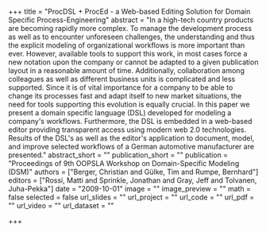 +++
title = "ProcDSL + ProcEd - a Web-based Editing Solution for Domain Specific Process-Engineering"
abstract = "In a high-tech country products are becoming rapidly more complex. To manage the development process as well as to encounter unforeseen challenges, the understanding and thus the explicit modeling of organizational workflows is more important than ever. However, available tools to support this work, in most cases force a new notation upon the company or cannot be adapted to a given publication layout in a reasonable amount of time. Additionally, collaboration among colleagues as well as different business units is complicated and less supported. Since it is of vital importance for a company to be able to change its processes fast and adapt itself to new market situations, the need for tools supporting this evolution is equally crucial. In this paper we present a domain specific language (DSL) developed for modeling a company's workflows. Furthermore, the DSL is embedded in a web-based editor providing transparent access using modern web 2.0 technologies. Results of the DSL's as well as the editor's application to document, model, and improve selected workflows of a German automotive manufacturer are presented."
abstract_short = ""
publication_short = ""
publication = "Proceedings of 9th OOPSLA Workshop on Domain-Specific Modeling (DSM)"
authors = ["Berger, Christian and Gülke, Tim and Rumpe, Bernhard"]
editors = ["Rossi, Matti and Sprinkle, Jonathan and Gray, Jeff and Tolvanen, Juha-Pekka"]
date = "2009-10-01"
image = ""
image_preview = ""
math = false
selected = false
url_slides = ""
url_project = ""
url_code = ""
url_pdf = ""
url_video = ""
url_dataset = ""

+++
